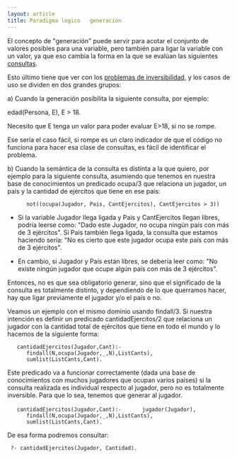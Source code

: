 ```yaml
---
layout: article
title: Paradigma logico   generacion
---
```


El concepto de "generación" puede servir para acotar el conjunto de valores posibles para una variable, pero también para ligar la variable con un valor, ya que eso cambia la forma en la que se evalúan las siguientes [consultas](paradigma-logico---un-poco-de-nomenclatura-consultas.html).

Esto último tiene que ver con los [problemas de inversibilidad](paradigma-logico---casos-de-no-inversibilidad.html), y los casos de uso se dividen en dos grandes grupos:

a) Cuando la generación posibilita la siguiente consulta, por ejemplo:

edad(Persona, E), E &gt; 18.

Necesito que E tenga un valor para poder evaluar E&gt;18, si no se rompe.

Ese sería el caso fácil, si rompe es un claro indicador de que el código no funciona para hacer esa clase de consultas, es fácil de identificar el problema.

b) Cuando la semántica de la consulta es distinta a la que quiero, por ejemplo para la siguiente consulta, asumiendo que tenemos en nuestra base de conocimientos un predicado ocupa/3 que relaciona un jugador, un país y la cantidad de ejércitos que tiene en ese país:

`      not((ocupa(Jugador, Pais, CantEjercitos), CantEjercitos > 3))`

- Si la variable Jugador llega ligada y Pais y CantEjercitos llegan libres, podría leerse como: "Dado este Jugador, no ocupa ningún país con más de 3 ejércitos". Si Pais también llega ligada, la consulta que estamos haciendo sería: "No es cierto que este jugador ocupa este país con más de 3 ejércitos".

- En cambio, si Jugador y País están libres, se debería leer como: "No existe ningún jugador que ocupe algún país con más de 3 ejércitos".

Entonces, no es que sea obligatorio generar, sino que el significado de la consulta es totalmente distinto, y dependiendo de lo que querramos hacer, hay que ligar previamente el jugador y/o el país o no.

Veamos un ejemplo con el mismo dominio usando findall/3. Si nuestra intención es definir un predicado cantidadEjercitos/2 que relaciona un jugador con la cantidad total de ejércitos que tiene en todo el mundo y lo hacemos de la siguiente forma:

`   cantidadEjercitos(Jugador,Cant):-`
`      findall(N,ocupa(Jugador,_,N),ListCants),`
`      sumlist(ListCants,Cant).`

Este predicado va a funcionar correctamente (dada una base de conocimientos con muchos jugadores que ocupan varios países) si la consulta realizada es individual respecto al jugador, pero no es totalmente inversible. Para que lo sea, tenemos que generar al jugador.

`   cantidadEjercitos(Jugador,Cant):-`
`      jugador(Jugador),`
`      findall(N,ocupa(Jugador,_,N),ListCants),`
`      sumlist(ListCants,Cant).`

De esa forma podremos consultar:

` ?- cantidadEjercitos(Jugador, Cantidad).`
